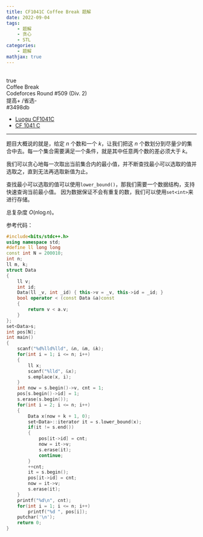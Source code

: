```yaml
---
title: CF1041C Coffee Break 题解
date: 2022-09-04
tags:
	- 题解
	- 贪心
	- STL
categories:
	- 题解
mathjax: true
---
```

<br>
<!-- more -->
<div id="problem-card-vis">true</div>
<div id="problem-info-name">Coffee Break</div>
<div id="problem-info-from">Codeforces Round #509 (Div. 2)</div>
<div id="problem-info-difficulty">提高+ /省选-</div>
<div id="problem-info-color">#3498db</div>
<div id="problem-info-submit"><ul><li><a href="https://www.luogu.com.cn/problem/CF1041C">Luogu CF1041C</a></li><li><a href="https://codeforces.com/problemset/problem/1041/C">CF 1041 C</a></li></ul></div>

----

题目大概说的就是，给定 $n$ 个数和一个 $k$，让我们把这 $n$ 个数划分到尽量少的集合中去。每一个集合需要满足一个条件，就是其中任意两个数的差必须大于 $k$。

我们可以贪心地每一次取出当前集合内的最小值，并不断查找最小可以选取的值并选取之，直到无法再选取新值为止。

查找最小可以选取的值可以使用`lower_bound()`，那我们需要一个数据结构，支持快速查询当前最小值。
因为数据保证不会有重复的数，我们可以使用`set<int>`来进行存储。

总复杂度 $O(n \log n)$。

参考代码：

``` cpp
#include<bits/stdc++.h>
using namespace std;
#define ll long long
const int N = 200010;
int n;
ll m, k;
struct Data
{
	ll v;
	int id;
	Data(ll _v, int _id) { this->v = _v, this->id = _id; }
	bool operator < (const Data &a)const
	{
		return v < a.v;
	}
};
set<Data>s;
int pos[N];
int main()
{
	scanf("%d%lld%lld", &n, &m, &k);
	for(int i = 1; i <= n; i++)
	{
		ll x;
		scanf("%lld", &x);
		s.emplace(x, i);
	}
	int now = s.begin()->v, cnt = 1;
	pos[s.begin()->id] = 1;
	s.erase(s.begin());
	for(int i = 2; i <= n; i++)
	{
		Data x(now + k + 1, 0);
		set<Data>::iterator it = s.lower_bound(x);
		if(it != s.end())
		{
			pos[it->id] = cnt;
			now = it->v;
			s.erase(it);
			continue;
		}
		++cnt;
		it = s.begin();
		pos[it->id] = cnt;
		now = it->v;
		s.erase(it);
	}
	printf("%d\n", cnt);
	for(int i = 1; i <= n; i++)
		printf("%d ", pos[i]);
	putchar('\n');
	return 0;
}
```

